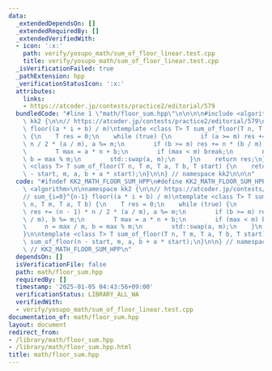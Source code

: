 ```yaml
---
data:
  _extendedDependsOn: []
  _extendedRequiredBy: []
  _extendedVerifiedWith:
  - icon: ':x:'
    path: verify/yosupo_math/sum_of_floor_linear.test.cpp
    title: verify/yosupo_math/sum_of_floor_linear.test.cpp
  _isVerificationFailed: true
  _pathExtension: hpp
  _verificationStatusIcon: ':x:'
  attributes:
    links:
    - https://atcoder.jp/contests/practice2/editorial/579
  bundledCode: "#line 1 \"math/floor_sum.hpp\"\n\n\n\n#include <algorithm>\n\nnamespace\
    \ kk2 {\n\n// https://atcoder.jp/contests/practice2/editorial/579\n// sum_{i=0}^{n-1}\
    \ floor((a * i + b) / m)\ntemplate <class T> T sum_of_floor(T n, T m, T a, T b)\
    \ {\n    T res = 0;\n    while (true) {\n        if (a >= m) res += (n - 1) *\
    \ n / 2 * (a / m), a %= m;\n        if (b >= m) res += n * (b / m), b %= m;\n\
    \        T max = a * n + b;\n        if (max < m) break;\n        n = max / m,\
    \ b = max % m;\n        std::swap(a, m);\n    }\n    return res;\n}\n\ntemplate\
    \ <class T> T sum_of_floor(T n, T m, T a, T b, T start) {\n    return sum_of_floor(n\
    \ - start, m, a, b + a * start);\n}\n\n} // namespace kk2\n\n\n"
  code: "#ifndef KK2_MATH_FLOOR_SUM_HPP\n#define KK2_MATH_FLOOR_SUM_HPP 1\n\n#include\
    \ <algorithm>\n\nnamespace kk2 {\n\n// https://atcoder.jp/contests/practice2/editorial/579\n\
    // sum_{i=0}^{n-1} floor((a * i + b) / m)\ntemplate <class T> T sum_of_floor(T\
    \ n, T m, T a, T b) {\n    T res = 0;\n    while (true) {\n        if (a >= m)\
    \ res += (n - 1) * n / 2 * (a / m), a %= m;\n        if (b >= m) res += n * (b\
    \ / m), b %= m;\n        T max = a * n + b;\n        if (max < m) break;\n   \
    \     n = max / m, b = max % m;\n        std::swap(a, m);\n    }\n    return res;\n\
    }\n\ntemplate <class T> T sum_of_floor(T n, T m, T a, T b, T start) {\n    return\
    \ sum_of_floor(n - start, m, a, b + a * start);\n}\n\n} // namespace kk2\n\n#endif\
    \ // KK2_MATH_FLOOR_SUM_HPP\n"
  dependsOn: []
  isVerificationFile: false
  path: math/floor_sum.hpp
  requiredBy: []
  timestamp: '2025-01-05 04:43:56+09:00'
  verificationStatus: LIBRARY_ALL_WA
  verifiedWith:
  - verify/yosupo_math/sum_of_floor_linear.test.cpp
documentation_of: math/floor_sum.hpp
layout: document
redirect_from:
- /library/math/floor_sum.hpp
- /library/math/floor_sum.hpp.html
title: math/floor_sum.hpp
---
```

